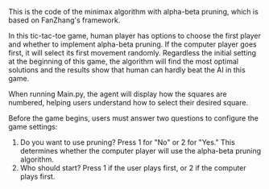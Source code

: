 This is the code of the minimax algorithm with alpha-beta pruning, which is based on FanZhang's framework. 

In this tic-tac-toe game, human player has options to choose the first player and whether to implement alpha-beta pruning. If the computer player goes first, it will select its first movement randomly. Regardless the initial setting at the beginning of this game, the algorithm will find the most optimal solutions and the results show that human can hardly beat the AI in this game. 

When running Main.py, the agent will display how the squares are numbered, helping users understand how to select their desired square.

Before the game begins, users must answer two questions to configure the game settings:

1. Do you want to use pruning?
Press 1 for "No" or 2 for "Yes." This determines whether the computer player will use the alpha-beta pruning algorithm.
2. Who should start?
Press 1 if the user plays first, or 2 if the computer plays first.
